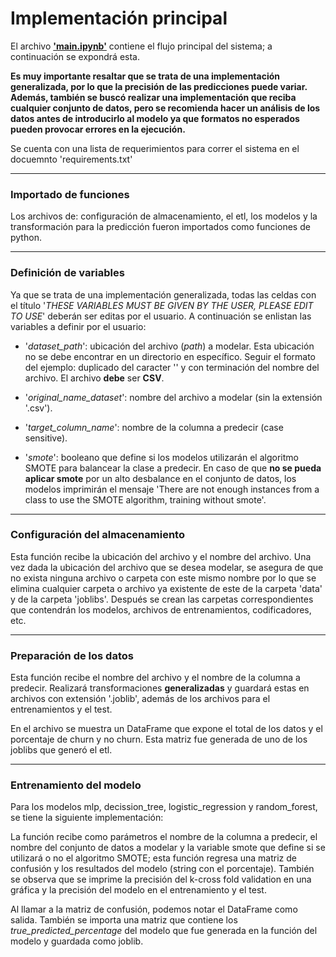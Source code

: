# **Implementación principal**

El archivo **['main.ipynb'](https://github.com/myrosandrade89/TC3007C_AI/blob/develop/implementation/main.ipynb)** contiene el flujo principal del sistema; a continuación se expondrá esta.

**Es muy importante resaltar que se trata de una implementación generalizada, por lo que la precisión de las predicciones puede variar. Además, también se buscó realizar una implementación que reciba cualquier conjunto de datos, pero se recomienda hacer un análisis de los datos antes de introducirlo al modelo ya que formatos no esperados pueden provocar errores en la ejecución.**

Se cuenta con una lista de requerimientos para correr el sistema en el docuemnto 'requirements.txt'

---

### **Importado de funciones**

Los archivos de: configuración de almacenamiento, el etl, los modelos y la transformación para la predicción fueron importados como funciones de python.

---

### **Definición de variables**

Ya que se trata de una implementación generalizada, todas las celdas con el título '_THESE VARIABLES MUST BE GIVEN BY THE USER, PLEASE EDIT TO USE_' deberán ser editas por el usuario. A continuación se enlistan las variables a definir por el usuario:

- '_dataset_path_': ubicación del archivo (_path_) a modelar. Esta ubicación no se debe encontrar en un directorio en específico. Seguir el formato del ejemplo: duplicado del caracter '\' y con terminación del nombre del archivo. El archivo **debe** ser **CSV**.

- '_original_name_dataset_': nombre del archivo a modelar (sin la extensión '.csv').

- '_target_column_name_': nombre de la columna a predecir (case sensitive).

- '_smote_': booleano que define si los modelos utilizarán el algoritmo SMOTE para balancear la clase a predecir. En caso de que **no se pueda aplicar smote** por un alto desbalance en el conjunto de datos, los modelos imprimirán el mensaje 'There are not enough instances from a class to use the SMOTE algorithm, training without smote'.

---

### **Configuración del almacenamiento**

Esta función recibe la ubicación del archivo y el nombre del archivo. Una vez dada la ubicación del archivo que se desea modelar, se asegura de que no exista ninguna archivo o carpeta con este mismo nombre por lo que se elimina cualquier carpeta o archivo ya existente de este de la carpeta 'data' y de la carpeta 'joblibs'. Después se crean las carpetas correspondientes que contendrán los modelos, archivos de entrenamientos, codificadores, etc.

---

### **Preparación de los datos**

Esta función recibe el nombre del archivo y el nombre de la columna a predecir. Realizará transformaciones **generalizadas** y guardará estas en archivos con extensión '.joblib', además de los archivos para el entrenamientos y el test.

En el archivo se muestra un DataFrame que expone el total de los datos y el porcentaje de churn y no churn. Esta matriz fue generada de uno de los joblibs que generó el etl.

---

### **Entrenamiento del modelo**

Para los modelos mlp, decission_tree, logistic_regression y random_forest, se tiene la siguiente implementación:

La función recibe como parámetros el nombre de la columna a predecir, el nombre del conjunto de datos a modelar y la variable smote que define si se utilizará o no el algoritmo SMOTE; esta función regresa una matriz de confusión y los resultados del modelo (string con el porcentaje). También se observa que se imprime la precisión del k-cross fold validation en una gráfica y la precisión del modelo en el entrenamiento y el test.

Al llamar a la matriz de confusión, podemos notar el DataFrame como salida. También se importa una matriz que contiene los _true_predicted_percentage_ del modelo que fue generada en la función del modelo y guardada como joblib.
